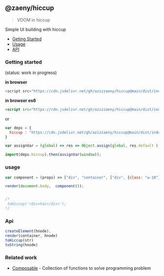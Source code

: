 ## @zaeny/hiccup

> VDOM in hiccup

Simple UI building with hiccup      


- [Geting Started](#getting-started)
- [Usage](#usage)
- [API](#api)

### Getting started 
(status: work in progress)  

**in browser**  

```js
<script src="https://cdn.jsdelivr.net/gh/azizzaeny/hiccup@main/dist/index.js"></script>
```

**in browser es6**
```html
<script src="https://cdn.jsdelivr.net/gh/azizzaeny/hiccup@main/dist/index.es6.js"></script>
```
or 
```js
var deps = {
  hiccup : "https://cdn.jsdelivr.net/gh/azizzaeny/hiccup@main/dist/index.es6.js",
}

var assignVar = (global) => res => Object.assign(global, res.default );

import(deps.hiccup).then(assignVar(window));
```

### usage

```js
var component = (props) => ["div", "container", ["div", {class: "w-10"}, "look iam hiccup"]];

render(document.body,  component());


/*
 toHiccup('<div>hai</div>');
*/
```

### Api
```js
createElement(hnode),
render(container, hnode)
toHiccup(str)
toString(hnode) 
```

### Related work
- [Composable](https://github.com/azizzaeny/composable/tree/main) - Collection of functions to solve programming problem
